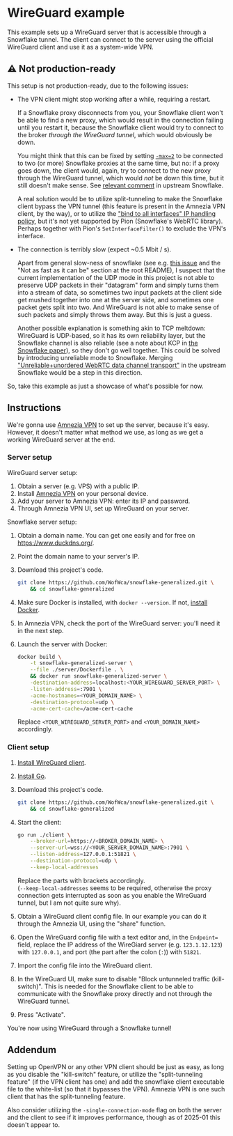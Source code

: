 # WireGuard example

<!-- TODO maybe we should generalize this instruction to
OpenVPN as well? To use with AmneziaVPN.
Or is this guide for non-Amnezia clients, so that VPN providers are happy? -->

This example sets up a WireGuard server
that is accessible through a Snowflake tunnel.
The client can connect to the server using the official WireGuard client
and use it as a system-wide VPN.

## ⚠️ Not production-ready

This setup is not production-ready, due to the following issues:

- The VPN client might stop working after a while, requiring a restart.

    If a Snowflake proxy disconnects from you,
    your Snowflake client won't be able to find a new proxy,
    which would result in the connection failing until you restart it,
    because the Snowflake client would try to connect to the broker
    _through the WireGuard tunnel_, which would obviously be down.

    You might think that this can be fixed by setting
    [`-max=2`](https://gitlab.torproject.org/tpo/anti-censorship/pluggable-transports/snowflake/-/blob/e4c95fc2424f343a808a0ae93a0becc2b1b9c023/client/snowflake.go#L174-175)
    to be connected to two (or more) Snowflake proxies at the same time,
    but no: if a proxy goes down,
    the client would, again, try to connect to the new proxy through
    the WireGuard tunnel, which would _not_ be down this time,
    but it still doesn't make sense.
    See [relevant comment](https://gitlab.torproject.org/tpo/anti-censorship/pluggable-transports/snowflake/-/issues/25723#note_3076796)
    in upstream Snowflake.

    A real solution would be to utilize split-tunneling
    to make the Snowflake client bypass the VPN tunnel
    (this feature is present in the Amnezia VPN client, by the way),
    or to utilize the
    ["bind to all interfaces" IP handling policy](https://github.com/pion/ice/issues/750),
    but it's not yet supported by Pion (Snowflake's WebRTC library).
    Perhaps together with Pion's `SetInterfaceFilter()`
    to exclude the VPN's interface.
- The connection is terribly slow (expect ~0.5 Mbit / s).

    Apart from general slow-ness of snowflake (see e.g.
    [this issue](https://gitlab.torproject.org/tpo/anti-censorship/pluggable-transports/snowflake/-/issues/40026)
    and the "Not as fast as it can be" section at the root README),
    I suspect that the current implementation of the UDP mode in this project
    is not able to preserve UDP packets in their "datagram" form
    and simply turns them into a stream of data,
    so sometimes two input packets at the client side get mushed together
    into one at the server side,
    and sometimes one packet gets split into two.
    And WireGuard is not able to make sense
    of such packets and simply throws them away.
    But this is just a guess.

    Another possible explanation is something akin to TCP meltdown:
    WireGuard is UDP-based, so it has its own reliability layer,
    but the Snowflake channel is also reliable
    (see a note about KCP in [the Snowflake paper](https://www.bamsoftware.com/papers/snowflake/)),
    so they don't go well together.
    This could be solved by introducing unreliable mode to Snowflake.
    Merging ["Unreliable+unordered WebRTC data channel transport"](https://gitlab.torproject.org/tpo/anti-censorship/pluggable-transports/snowflake/-/merge_requests/315)
    in the upstream Snowflake would be a step in this direction.

So, take this example as just a showcase of what's possible for now.

## Instructions

We're gonna use [Amnezia VPN](https://amnezia.org/downloads)
to set up the server, because it's easy.
However, it doesn't matter what method we use,
as long as we get a working WireGuard server at the end.

### Server setup

WireGuard server setup:

1. Obtain a server (e.g. VPS) with a public IP.
1. Install [Amnezia VPN](https://amnezia.org/downloads) on your personal device.
1. Add your server to Amnezia VPN: enter its IP and password.
1. Through Amnezia VPN UI, set up WireGuard on your server.
<!-- 1. Generate a WireGuard config through the "share" function in Amnezia VPN.
    This config will be used in the client setup. -->

Snowflake server setup:

1. Obtain a domain name.
    You can get one easily and for free on <https://www.duckdns.org/>.
1. Point the domain name to your server's IP.
1. Download this project's code.

    ```bash
    git clone https://github.com/WofWca/snowflake-generalized.git \
        && cd snowflake-generalized
    ```

1. Make sure Docker is installed, with `docker --version`.
    If not, [install Docker](https://docs.docker.com/engine/install/).
1. In Amnezia VPN, check the port of the WireGuard server:
    you'll need it in the next step.
1. Launch the server with Docker:

    ```bash
    docker build \
        -t snowflake-generalized-server \
        --file ./server/Dockerfile . \
        && docker run snowflake-generalized-server \
        -destination-address=localhost:<YOUR_WIREGUARD_SERVER_PORT> \
        -listen-address=:7901 \
        -acme-hostnames=<YOUR_DOMAIN_NAME> \
        -destination-protocol=udp \
        -acme-cert-cache=/acme-cert-cache
    ```

    Replace `<YOUR_WIREGUARD_SERVER_PORT>`
    and `<YOUR_DOMAIN_NAME>` accordingly.

### Client setup

1. [Install WireGuard client](https://www.wireguard.com/install/).
1. [Install Go](https://go.dev/doc/install).
1. Download this project's code.

    ```bash
    git clone https://github.com/WofWca/snowflake-generalized.git \
        && cd snowflake-generalized
    ```

1. Start the client:

    ```bash
    go run ./client \
        --broker-url=https://<BROKER_DOMAIN_NAME> \
        --server-url=wss://<YOUR_SERVER_DOMAIN_NAME>:7901 \
        --listen-address=127.0.0.1:51821 \
        --destination-protocol=udp \
        --keep-local-addresses
    ```

    Replace the parts with brackets accordingly.  
    (`--keep-local-addresses` seems to be required,
    otherwise the proxy connection gets interrupted
    as soon as you enable the WireGuard tunnel,
    but I am not quite sure why).

1. Obtain a WireGuard client config file.
    In our example you can do it through the Amnezia UI,
    using the "share" function.
1. Open the WireGuard config file with a text editor and,
    in the `Endpoint=` field, replace the IP address
    of the WireGiard server (e.g. `123.1.12.123`) with `127.0.0.1`,
    and port (the part after the colon (`:`)) with `51821`.
1. Import the config file into the WireGuard client.
1. In the WireGuard UI, make sure to disable
    "Block untunneled traffic (kill-switch)".
    This is needed for the Snowflake client to be able to communicate
    with the Snowflake proxy directly and not through the WireGuard tunnel.
1. Press "Activate".

You're now using WireGuard through a Snowflake tunnel!

## Addendum

Setting up OpenVPN or any other VPN client should be just as easy,
as long as you disable the "kill-switch" feature,
or utilize the "split-tunneling feature" (if the VPN client has one) and
add the snowflake client executable file to the white-list
(so that it bypasses the VPN).
Amnezia VPN is one such client that has the split-tunneling feature.

Also consider utilizing the `-single-connection-mode` flag
on both the server and the client
to see if it improves performance,
though as of 2025-01 this doesn't appear to.
